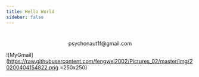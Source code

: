 ```yaml
---
title: Hello World
sidebar: false
---
```


# 

<center> psychonaut1f@gmail.com </center>

![MyGmail](https://raw.githubusercontent.com/fengwei2002/Pictures_02/master/img/20200404154822.png =250x250)


